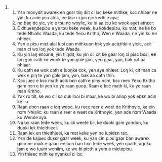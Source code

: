 <ol>
  <li>
    <ol>
      <li>Yɛn monydit awarek en gɛɛr tiiŋ diit ci lɔc keke mithke, kɔc nhiaar ne yin; ku acie yɛn atok, ee kɔc ci yin ŋic kedhie aya;</li>
      <li>ne baŋ de yic, yic e tɔu ne woyiic, ku bi aa tɔu ke wook aɣet athɛɛr:</li>
      <li>E dhueeŋdepiɔu e ye tɔu keke week, ku kokdepiɔu, ku mat, ne ke bɔ tede Nhialic Waada, ku tede Yecu Kritho, Wen e Waada, ne yin ku ne nhieer.</li>
      <li>Yɛn e piɔu miɛt alal luɔi can mithkuon kɔk yok aciɛthki e yicic, acit man ci wo loŋ yok tede Waada.</li>
      <li>Ku yin laŋ enɔɔne, yin tiiŋdit, ku yin cii cit ke gaar loŋ ci piac bɛɛi, ee loŋ ɣɔn cath ke wook te ɣɔn gɔle jam, yen gaar, yan, buk rot aa nhiaar.</li>
      <li>Ku cath ee wok cath e looŋke cok, yen aye nhieer. Loŋ ki, cit man ca wek e piŋ te ɣɔn gɔle jam, yan, bak aa cath thin.</li>
      <li>Kɔc juec e kɔc math acik bɛn cath e piny nɔm, kɔc reec Yecu Kritho gam nɔn e bi yen ke ye raan guop. Raan e kɔc math ki, ku ye raan man Kritho.</li>
      <li>Yak ro tiit, ke wo cii ka cuk looi bi mɔɔr, ke wo bi ariop yok ebɛn acin ke liu.</li>
      <li>Raan ebɛn raan e loŋ wooc, ku reec reer e weet de Krithoyic, ka cin nɔm Nhialic: ku raan e reer e weet de Krithoyic, yen ade nɔm Waada ku Wende aya.</li>
      <li>Na bɔ raan tede week, ku cii weete bii, ke duoki gɛm ɣondun, ku duoki lek thieithieei.</li>
      <li>Raan lek en thieithieei, ka mat keke yen ne luɔidɛn rac.</li>
      <li>Yɛn de kajuec duɛɛr gaar week, ku yɛn cin piɔu gaar ban awarek gɔɔr ne miok e gaar: ee bɛn ban bɛn tede week, yen ŋaath, agoku jam e wo tuum woniim, ke wo bi piɔth a yum e miɛtepiɔu.</li>
      <li>Yin thieec mith ke nyankui ci lɔc.</li>
    </ol>
  </li>
</ol>